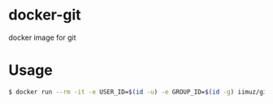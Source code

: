# docker-git

docker image for git

# Usage

```sh
$ docker run --rm -it -e USER_ID=$(id -u) -e GROUP_ID=$(id -g) iimuz/git:latest
```
